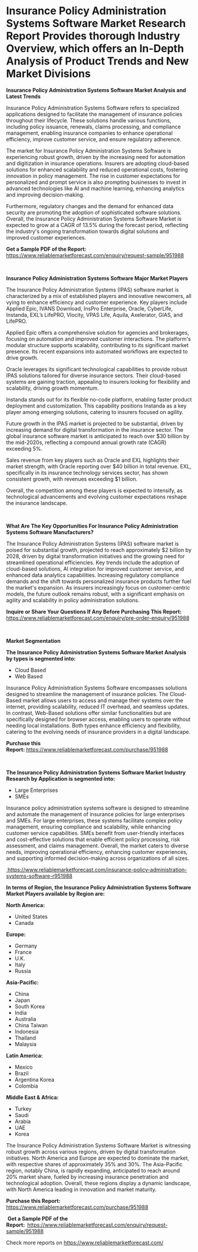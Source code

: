 <p><h1>Insurance Policy Administration Systems Software Market Research Report Provides thorough Industry Overview, which offers an In-Depth Analysis of Product Trends and New Market Divisions</h1></p><p><strong>Insurance Policy Administration Systems Software Market Analysis and Latest Trends</strong></p>
<p><p>Insurance Policy Administration Systems Software refers to specialized applications designed to facilitate the management of insurance policies throughout their lifecycle. These solutions handle various functions, including policy issuance, renewals, claims processing, and compliance management, enabling insurance companies to enhance operational efficiency, improve customer service, and ensure regulatory adherence.</p><p>The market for Insurance Policy Administration Systems Software is experiencing robust growth, driven by the increasing need for automation and digitization in insurance operations. Insurers are adopting cloud-based solutions for enhanced scalability and reduced operational costs, fostering innovation in policy management. The rise in customer expectations for personalized and prompt service is also prompting businesses to invest in advanced technologies like AI and machine learning, enhancing analytics and improving decision-making.</p><p>Furthermore, regulatory changes and the demand for enhanced data security are promoting the adoption of sophisticated software solutions. Overall, the Insurance Policy Administration Systems Software Market is expected to grow at a CAGR of 13.5% during the forecast period, reflecting the industry's ongoing transformation towards digital solutions and improved customer experiences.</p></p>
<p><strong>Get a Sample PDF of the Report:&nbsp;</strong> <a href="https://www.reliablemarketforecast.com/enquiry/request-sample/951988?utm_campaign=2730&utm_medium=2&utm_source=Github&utm_content=ia&utm_term=06032025&utm_id=insurance-policy-administration-systems-software">https://www.reliablemarketforecast.com/enquiry/request-sample/951988</a></p>
<p>&nbsp;</p>
<p><strong>Insurance Policy Administration Systems Software Major Market Players</strong></p>
<p><p>The Insurance Policy Administration Systems (IPAS) software market is characterized by a mix of established players and innovative newcomers, all vying to enhance efficiency and customer experience. Key players include Applied Epic, IVANS Download, InsPro Enterprise, Oracle, CyberLife, Instanda, EXL’s LifePRO, Vlocity, VPAS Life, Aquila, Axelerator, GIAS, and LifePRO.</p><p>Applied Epic offers a comprehensive solution for agencies and brokerages, focusing on automation and improved customer interactions. The platform's modular structure supports scalability, contributing to its significant market presence. Its recent expansions into automated workflows are expected to drive growth.</p><p>Oracle leverages its significant technological capabilities to provide robust IPAS solutions tailored for diverse insurance sectors. Their cloud-based systems are gaining traction, appealing to insurers looking for flexibility and scalability, driving growth momentum.</p><p>Instanda stands out for its flexible no-code platform, enabling faster product deployment and customization. This capability positions Instanda as a key player among emerging solutions, catering to insurers focused on agility.</p><p>Future growth in the IPAS market is projected to be substantial, driven by increasing demand for digital transformation in the insurance sector. The global insurance software market is anticipated to reach over $30 billion by the mid-2020s, reflecting a compound annual growth rate (CAGR) exceeding 5%.</p><p>Sales revenue from key players such as Oracle and EXL highlights their market strength, with Oracle reporting over $40 billion in total revenue. EXL, specifically in its insurance technology services sector, has shown consistent growth, with revenues exceeding $1 billion.</p><p>Overall, the competition among these players is expected to intensify, as technological advancements and evolving customer expectations reshape the insurance landscape.</p></p>
<p>&nbsp;</p>
<p><strong>What Are The Key Opportunities For Insurance Policy Administration Systems Software Manufacturers?</strong></p>
<p><p>The Insurance Policy Administration Systems (IPAS) software market is poised for substantial growth, projected to reach approximately $2 billion by 2028, driven by digital transformation initiatives and the growing need for streamlined operational efficiencies. Key trends include the adoption of cloud-based solutions, AI integration for improved customer service, and enhanced data analytics capabilities. Increasing regulatory compliance demands and the shift towards personalized insurance products further fuel the market's expansion. As insurers increasingly focus on customer-centric models, the future outlook remains robust, with a significant emphasis on agility and scalability in policy administration solutions.</p></p>
<p><strong>Inquire or Share Your Questions If Any Before Purchasing This Report:</strong> <a href="https://www.reliablemarketforecast.com/enquiry/pre-order-enquiry/951988?utm_campaign=2730&utm_medium=2&utm_source=Github&utm_content=ia&utm_term=06032025&utm_id=insurance-policy-administration-systems-software">https://www.reliablemarketforecast.com/enquiry/pre-order-enquiry/951988</a></p>
<p>&nbsp;</p>
<p><strong>Market Segmentation</strong></p>
<p><strong>The Insurance Policy Administration Systems Software Market Analysis by types is segmented into:</strong></p>
<p><ul><li>Cloud Based</li><li>Web Based</li></ul></p>
<p><p>Insurance Policy Administration Systems Software encompasses solutions designed to streamline the management of insurance policies. The Cloud-Based market allows users to access and manage their systems over the internet, providing scalability, reduced IT overhead, and seamless updates. In contrast, Web-Based solutions offer similar functionalities but are specifically designed for browser access, enabling users to operate without needing local installations. Both types enhance efficiency and flexibility, catering to the evolving needs of insurance providers in a digital landscape.</p></p>
<p><strong>Purchase this Report:&nbsp;</strong><a href="https://www.reliablemarketforecast.com/purchase/951988?utm_campaign=2730&utm_medium=2&utm_source=Github&utm_content=ia&utm_term=06032025&utm_id=insurance-policy-administration-systems-software">https://www.reliablemarketforecast.com/purchase/951988</a></p>
<p>&nbsp;</p>
<p><strong>The Insurance Policy Administration Systems Software Market Industry Research by Application is segmented into:</strong></p>
<p><ul><li>Large Enterprises</li><li>SMEs</li></ul></p>
<p><p>Insurance policy administration systems software is designed to streamline and automate the management of insurance policies for large enterprises and SMEs. For large enterprises, these systems facilitate complex policy management, ensuring compliance and scalability, while enhancing customer service capabilities. SMEs benefit from user-friendly interfaces and cost-effective solutions that enable efficient policy processing, risk assessment, and claims management. Overall, the market caters to diverse needs, improving operational efficiency, enhancing customer experiences, and supporting informed decision-making across organizations of all sizes.</p></p>
<p><a href="https://www.reliablemarketforecast.com/insurance-policy-administration-systems-software-r951988?utm_campaign=2730&utm_medium=2&utm_source=Github&utm_content=ia&utm_term=06032025&utm_id=insurance-policy-administration-systems-software">&nbsp;https://www.reliablemarketforecast.com/insurance-policy-administration-systems-software-r951988</a></p>
<p><strong>In terms of Region, the Insurance Policy Administration Systems Software Market Players available by Region are:</strong></p>
<p>
    <p> <strong> North America: </strong>
        <ul>
            <li>United States</li>
            <li>Canada</li>
        </ul>
        </p> 
    <p> <strong> Europe: </strong>
        <ul>
            <li>Germany</li>
            <li>France</li>
            <li>U.K.</li>
            <li>Italy</li>
            <li>Russia</li>
        </ul>
        </p> 
    <p> <strong> Asia-Pacific: </strong>
        <ul>
            <li>China</li>
            <li>Japan</li>
            <li>South Korea</li>
            <li>India</li>
            <li>Australia</li>
            <li>China Taiwan</li>
            <li>Indonesia</li>
            <li>Thailand</li>
            <li>Malaysia</li>
        </ul>
        </p> 
    <p> <strong> Latin America: </strong>
        <ul>
            <li>Mexico</li>
            <li>Brazil</li>
            <li>Argentina Korea</li>
            <li>Colombia</li>
        </ul>
        </p> 
    <p> <strong> Middle East & Africa: </strong>
        <ul>
            <li>Turkey</li>
            <li>Saudi</li>
            <li>Arabia</li>
            <li>UAE</li>
            <li>Korea</li>
        </ul>
    </p>
    </p>
<p><p>The Insurance Policy Administration Systems Software Market is witnessing robust growth across various regions, driven by digital transformation initiatives. North America and Europe are expected to dominate the market, with respective shares of approximately 35% and 30%. The Asia-Pacific region, notably China, is rapidly expanding, anticipated to reach around 20% market share, fueled by increasing insurance penetration and technological adoption. Overall, these regions display a dynamic landscape, with North America leading in innovation and market maturity.</p></p>
<p><strong>Purchase this Report: </strong><a href="https://www.reliablemarketforecast.com/purchase/951988?utm_campaign=2730&utm_medium=2&utm_source=Github&utm_content=ia&utm_term=06032025&utm_id=insurance-policy-administration-systems-software">https://www.reliablemarketforecast.com/purchase/951988</a></p>
<p>&nbsp;<strong>Get a Sample PDF of the Report:&nbsp;&nbsp;</strong><a href="https://www.reliablemarketforecast.com/enquiry/request-sample/951988?utm_campaign=2730&utm_medium=2&utm_source=Github&utm_content=ia&utm_term=06032025&utm_id=insurance-policy-administration-systems-software">https://www.reliablemarketforecast.com/enquiry/request-sample/951988</a></p>
<p><strong></strong></p>
<p>Check more reports on <a href="https://www.reliablemarketforecast.com/?utm_campaign=2730&utm_medium=2&utm_source=Github&utm_content=ia&utm_term=06032025&utm_id=insurance-policy-administration-systems-software">https://www.reliablemarketforecast.com/</a></p>